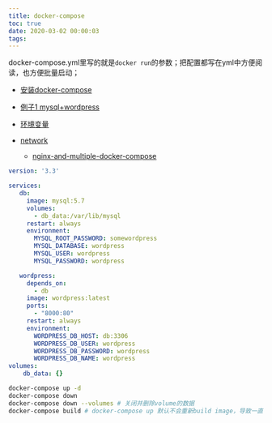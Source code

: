 ```yaml
---
title: docker-compose
toc: true
date: 2020-03-02 00:00:03
tags:
---
```


docker-compose.yml里写的就是`docker run`的参数；把配置都写在yml中方便阅读，也方便批量启动；

* [安装docker-compose](https://docs.docker.com/compose/install/)
* [例子1 mysql+wordpress](https://docs.docker.com/compose/wordpress/)
* [环境变量](https://zhuanlan.zhihu.com/p/55486428)
  
* [network](https://docs.docker.com/compose/networking/)
  * [nginx-and-multiple-docker-compose
](https://stackoverflow.com/questions/48076605/)


```yml
version: '3.3'

services:
   db:
     image: mysql:5.7
     volumes:
       - db_data:/var/lib/mysql
     restart: always
     environment:
       MYSQL_ROOT_PASSWORD: somewordpress
       MYSQL_DATABASE: wordpress
       MYSQL_USER: wordpress
       MYSQL_PASSWORD: wordpress

   wordpress:
     depends_on:
       - db
     image: wordpress:latest
     ports:
       - "8000:80"
     restart: always
     environment:
       WORDPRESS_DB_HOST: db:3306
       WORDPRESS_DB_USER: wordpress
       WORDPRESS_DB_PASSWORD: wordpress
       WORDPRESS_DB_NAME: wordpress
volumes:
    db_data: {}
```

```sh
docker-compose up -d
docker-compose down
docker-compose down --volumes # 关闭并删除volume的数据
docker-compose build # docker-compose up 默认不会重新build image，导致一直都是用的旧image
```
